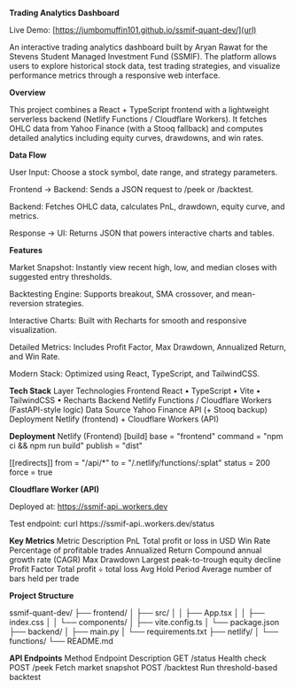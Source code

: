 **Trading Analytics Dashboard**

Live Demo: [https://jumbomuffin101.github.io/ssmif-quant-dev/](url)

An interactive trading analytics dashboard built by Aryan Rawat for the Stevens Student Managed Investment Fund (SSMIF).
The platform allows users to explore historical stock data, test trading strategies, and visualize performance metrics through a responsive web interface.


**Overview**

This project combines a React + TypeScript frontend with a lightweight serverless backend (Netlify Functions / Cloudflare Workers).
It fetches OHLC data from Yahoo Finance (with a Stooq fallback) and computes detailed analytics including equity curves, drawdowns, and win rates.


**Data Flow**

User Input: Choose a stock symbol, date range, and strategy parameters.

Frontend → Backend: Sends a JSON request to /peek or /backtest.

Backend: Fetches OHLC data, calculates PnL, drawdown, equity curve, and metrics.

Response → UI: Returns JSON that powers interactive charts and tables.



**Features**

Market Snapshot: Instantly view recent high, low, and median closes with suggested entry thresholds.

Backtesting Engine: Supports breakout, SMA crossover, and mean-reversion strategies.

Interactive Charts: Built with Recharts for smooth and responsive visualization.

Detailed Metrics: Includes Profit Factor, Max Drawdown, Annualized Return, and Win Rate.

Modern Stack: Optimized using React, TypeScript, and TailwindCSS.


**Tech Stack**
Layer	Technologies
Frontend	React • TypeScript • Vite • TailwindCSS • Recharts
Backend	Netlify Functions / Cloudflare Workers (FastAPI-style logic)
Data Source	Yahoo Finance API (+ Stooq backup)
Deployment	Netlify (frontend) + Cloudflare Workers (API)


**Deployment**
Netlify (Frontend)
[build]
base = "frontend"
command = "npm ci && npm run build"
publish = "dist"

[[redirects]]
from = "/api/*"
to = "/.netlify/functions/:splat"
status = 200
force = true


**Cloudflare Worker (API)**

Deployed at: [https://ssmif-api..workers.dev](https://ssmif-api.ryanrawat.workers.dev/)

Test endpoint:
curl https://ssmif-api..workers.dev/status


**Key Metrics**
Metric	Description
PnL	Total profit or loss in USD
Win Rate	Percentage of profitable trades
Annualized Return	Compound annual growth rate (CAGR)
Max Drawdown	Largest peak-to-trough equity decline
Profit Factor	Total profit ÷ total loss
Avg Hold Period	Average number of bars held per trade


**Project Structure**

ssmif-quant-dev/
├── frontend/
│   ├── src/
│   │   ├── App.tsx
│   │   ├── index.css
│   │   └── components/
│   ├── vite.config.ts
│   └── package.json
├── backend/
│   ├── main.py
│   └── requirements.txt
├── netlify/
│   └── functions/
└── README.md


**API Endpoints**
Method	Endpoint	Description
GET	/status	Health check
POST	/peek	Fetch market snapshot
POST	/backtest	Run threshold-based backtest
